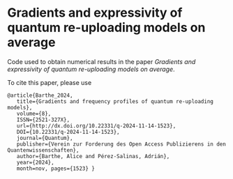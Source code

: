 # Gradients and expressivity of quantum re-uploading models on average

Code used to obtain numerical results in the paper _Gradients and expressivity of quantum re-uploading models on average_. 

To cite this paper, please use

```
@article{Barthe_2024,
   title={Gradients and frequency profiles of quantum re-uploading models},
   volume={8},
   ISSN={2521-327X},
   url={http://dx.doi.org/10.22331/q-2024-11-14-1523},
   DOI={10.22331/q-2024-11-14-1523},
   journal={Quantum},
   publisher={Verein zur Forderung des Open Access Publizierens in den Quantenwissenschaften},
   author={Barthe, Alice and Pérez-Salinas, Adrián},
   year={2024},
   month=nov, pages={1523} }
```
